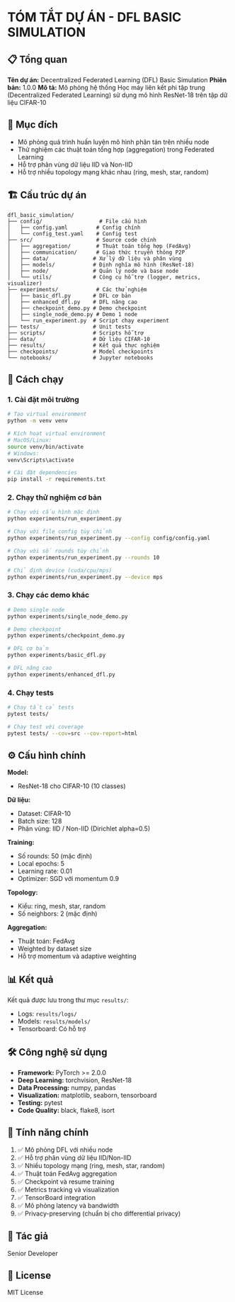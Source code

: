 # TÓM TẮT DỰ ÁN - DFL BASIC SIMULATION

## 📋 Tổng quan
**Tên dự án:** Decentralized Federated Learning (DFL) Basic Simulation
**Phiên bản:** 1.0.0
**Mô tả:** Mô phỏng hệ thống Học máy liên kết phi tập trung (Decentralized Federated Learning) sử dụng mô hình ResNet-18 trên tập dữ liệu CIFAR-10

## 🎯 Mục đích
- Mô phỏng quá trình huấn luyện mô hình phân tán trên nhiều node
- Thử nghiệm các thuật toán tổng hợp (aggregation) trong Federated Learning
- Hỗ trợ phân vùng dữ liệu IID và Non-IID
- Hỗ trợ nhiều topology mạng khác nhau (ring, mesh, star, random)

## 🏗️ Cấu trúc dự án

```
dfl_basic_simulation/
├── config/                  # File cấu hình
│   ├── config.yaml         # Config chính
│   └── config_test.yaml    # Config test
├── src/                    # Source code chính
│   ├── aggregation/        # Thuật toán tổng hợp (FedAvg)
│   ├── communication/      # Giao thức truyền thông P2P
│   ├── data/              # Xử lý dữ liệu và phân vùng
│   ├── models/            # Định nghĩa mô hình (ResNet-18)
│   ├── node/              # Quản lý node và base node
│   └── utils/             # Công cụ hỗ trợ (logger, metrics, visualizer)
├── experiments/            # Các thử nghiệm
│   ├── basic_dfl.py       # DFL cơ bản
│   ├── enhanced_dfl.py    # DFL nâng cao
│   ├── checkpoint_demo.py # Demo checkpoint
│   ├── single_node_demo.py # Demo 1 node
│   └── run_experiment.py  # Script chạy experiment
├── tests/                 # Unit tests
├── scripts/               # Scripts hỗ trợ
├── data/                  # Dữ liệu CIFAR-10
├── results/               # Kết quả thực nghiệm
├── checkpoints/           # Model checkpoints
└── notebooks/             # Jupyter notebooks

```

## 🚀 Cách chạy

### 1. Cài đặt môi trường

```bash
# Tạo virtual environment
python -m venv venv

# Kích hoạt virtual environment
# MacOS/Linux:
source venv/bin/activate
# Windows:
venv\Scripts\activate

# Cài đặt dependencies
pip install -r requirements.txt
```

### 2. Chạy thử nghiệm cơ bản

```bash
# Chạy với cấu hình mặc định
python experiments/run_experiment.py

# Chạy với file config tùy chỉnh
python experiments/run_experiment.py --config config/config.yaml

# Chạy với số rounds tùy chỉnh
python experiments/run_experiment.py --rounds 10

# Chỉ định device (cuda/cpu/mps)
python experiments/run_experiment.py --device mps
```

### 3. Chạy các demo khác

```bash
# Demo single node
python experiments/single_node_demo.py

# Demo checkpoint
python experiments/checkpoint_demo.py

# DFL cơ bản
python experiments/basic_dfl.py

# DFL nâng cao
python experiments/enhanced_dfl.py
```

### 4. Chạy tests

```bash
# Chạy tất cả tests
pytest tests/

# Chạy test với coverage
pytest tests/ --cov=src --cov-report=html
```

## ⚙️ Cấu hình chính

**Model:**
- ResNet-18 cho CIFAR-10 (10 classes)

**Dữ liệu:**
- Dataset: CIFAR-10
- Batch size: 128
- Phân vùng: IID / Non-IID (Dirichlet alpha=0.5)

**Training:**
- Số rounds: 50 (mặc định)
- Local epochs: 5
- Learning rate: 0.01
- Optimizer: SGD với momentum 0.9

**Topology:**
- Kiểu: ring, mesh, star, random
- Số neighbors: 2 (mặc định)

**Aggregation:**
- Thuật toán: FedAvg
- Weighted by dataset size
- Hỗ trợ momentum và adaptive weighting

## 📊 Kết quả

Kết quả được lưu trong thư mục `results/`:
- Logs: `results/logs/`
- Models: `results/models/`
- Tensorboard: Có hỗ trợ

## 🛠️ Công nghệ sử dụng

- **Framework:** PyTorch >= 2.0.0
- **Deep Learning:** torchvision, ResNet-18
- **Data Processing:** numpy, pandas
- **Visualization:** matplotlib, seaborn, tensorboard
- **Testing:** pytest
- **Code Quality:** black, flake8, isort

## 📝 Tính năng chính

1. ✅ Mô phỏng DFL với nhiều node
2. ✅ Hỗ trợ phân vùng dữ liệu IID/Non-IID
3. ✅ Nhiều topology mạng (ring, mesh, star, random)
4. ✅ Thuật toán FedAvg aggregation
5. ✅ Checkpoint và resume training
6. ✅ Metrics tracking và visualization
7. ✅ TensorBoard integration
8. ✅ Mô phỏng latency và bandwidth
9. ✅ Privacy-preserving (chuẩn bị cho differential privacy)

## 👤 Tác giả
Senior Developer

## 📄 License
MIT License

